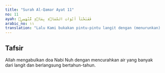 ```yaml
---
title: "Surah Al-Qamar Ayat 11"
no: 11
ayah: فَفَتَحْنَآ اَبْوَابَ السَّمَاۤءِ بِمَاۤءٍ مُّنْهَمِرٍۖ  
arabic_no: ١١
translation: "Lalu Kami bukakan pintu-pintu langit dengan (menurunkan) air yang tercurah,"
---
```


## Tafsir

Allah mengabulkan doa Nabi Nuh dengan mencurahkan air yang banyak dari langit dan berlangsung bertahun-tahun.